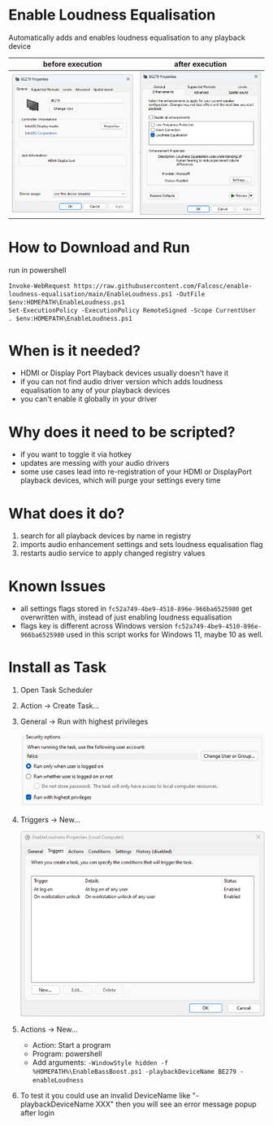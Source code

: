 # Enable Loudness Equalisation
Automatically adds and enables loudness equalisation to any playback device

| before execution | after execution |
| --------------- | -------------- |
| ![Enhancements Missing](EnhancementsMissing.png)  | ![Enhancements Added](EnhancementsAdded.png)  |

# How to Download and Run
run in powershell
```
Invoke-WebRequest https://raw.githubusercontent.com/Falcosc/enable-loudness-equalisation/main/EnableLoudness.ps1 -OutFile $env:HOMEPATH\EnableLoudness.ps1
Set-ExecutionPolicy -ExecutionPolicy RemoteSigned -Scope CurrentUser
. $env:HOMEPATH\EnableLoudness.ps1
```
# When is it needed?
- HDMI or Display Port Playback devices usually doesn't have it
- if you can not find audio driver version which adds loudness equalisation to any of your playback devices
- you can't enable it globally in your driver

# Why does it need to be scripted?
- if you want to toggle it via hotkey
- updates are messing with your audio drivers
- some use cases lead into re-registration of your HDMI or DisplayPort playback devices, which will purge your settings every time

# What does it do?
1. search for all playback devices by name in registry
1. imports audio enhancement settings and sets loudness equalisation flag
1. restarts audio service to apply changed registry values

# Known Issues
- all settings flags stored in `fc52a749-4be9-4510-896e-966ba6525980` get overwritten with, instead of just enabling loudness equalisation
- flags key is different across Windows version `fc52a749-4be9-4510-896e-966ba6525980` used in this script works for Windows 11, maybe 10 as well.

# Install as Task
1. Open Task Scheduler
1. Action -> Create Task...
1. General -> Run with highest privileges
  
    ![Run with highest privileges](TaskAdmin.png)
1. Triggers -> New...
  
    ![Addional Triggers](TaskTrigger.png)
1. Actions -> New...
    - Action: Start a program
    - Program: powershell
    - Add arguments: `-WindowStyle hidden -f %HOMEPATH%\EnableBassBoost.ps1 -playbackDeviceName BE279 -enableLoudness`
1. To test it you could use an invalid DeviceName like "-playbackDeviceName XXX" then you will see an error message popup after login
